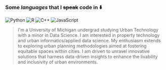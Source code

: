 ### Some *languages* that I ~~speak~~ code in ⬇️
![Python](https://img.shields.io/badge/python-3670A0?style=for-the-badge&logo=python&logoColor=ffdd54) ![R](https://img.shields.io/badge/r-%23276DC3.svg?style=for-the-badge&logo=r&logoColor=white) ![C++](https://img.shields.io/badge/c++-%2300599C.svg?style=for-the-badge&logo=c%2B%2B&logoColor=white) ![JavaScript](https://img.shields.io/badge/javascript-%23323330.svg?style=for-the-badge&logo=javascript&logoColor=%23F7DF1E)

> I'm a University of Michigan undergrad studying Urban Technology with a minor in Data Science. I am interested in property technology and urban informatics/applied data science. My enthusiasm extends to exploring urban planning methodologies aimed at fostering equitable spaces within cities. I am driven to unravel innovative solutions that harness data-driven insights to enhance the livability and inclusivity of urban environments.


